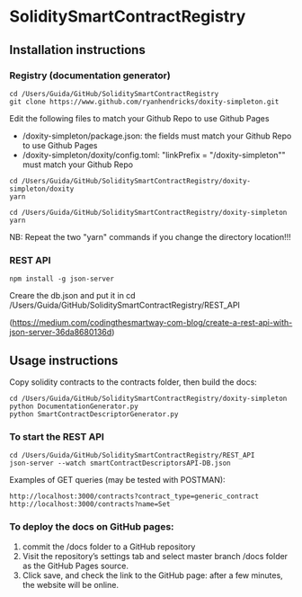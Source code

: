 # SoliditySmartContractRegistry


## Installation instructions


### Registry (documentation generator)

```
cd /Users/Guida/GitHub/SoliditySmartContractRegistry
git clone https://www.github.com/ryanhendricks/doxity-simpleton.git
```

Edit the following files to match your Github Repo to use Github Pages

- /doxity-simpleton/package.json: the fields must match your Github Repo to use Github Pages
- /doxity-simpleton/doxity/config.toml: "linkPrefix = "/doxity-simpleton"" must match your Github Repo


```
cd /Users/Guida/GitHub/SoliditySmartContractRegistry/doxity-simpleton/doxity
yarn
```

```
cd /Users/Guida/GitHub/SoliditySmartContractRegistry/doxity-simpleton
yarn
```

NB: Repeat the two "yarn" commands if you change the directory location!!!



### REST API

```
npm install -g json-server
```
Creare the db.json and put it in cd /Users/Guida/GitHub/SoliditySmartContractRegistry/REST_API

(https://medium.com/codingthesmartway-com-blog/create-a-rest-api-with-json-server-36da8680136d)



## Usage instructions


Copy solidity contracts to the contracts folder, then build the docs:

```
cd /Users/Guida/GitHub/SoliditySmartContractRegistry/doxity-simpleton
python DocumentationGenerator.py
python SmartContractDescriptorGenerator.py
```


### To start the REST API

```
cd /Users/Guida/GitHub/SoliditySmartContractRegistry/REST_API
json-server --watch smartContractDescriptorsAPI-DB.json
```

Examples of GET queries (may be tested with POSTMAN):
```
http://localhost:3000/contracts?contract_type=generic_contract
http://localhost:3000/contracts?name=Set
```

### To deploy the docs on GitHub pages:

1) commit the /docs folder to a GitHub repository
2) Visit the repository’s settings tab and select master branch /docs folder as the GitHub Pages source. 
3) Click save, and check the link to the GitHub page: after a few minutes, the website will be online.




